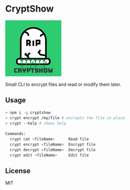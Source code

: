 # CryptShow

<img src="./cryptshow.png"/>

Small CLI to encrypt files and read or modify them later.

## Usage

```sh
> npm i -g cryptshow
> crypt encrypt /my/file # encrypts the file in place
> crypt --help # shows help

Commands:
  crypt cat <fileName>      Read file
  crypt encrypt <fileName>  Encrypt file
  crypt decrypt <fileName>  Decrypt file
  crypt edit <fileName>     Edit file
```

## License

MIT
